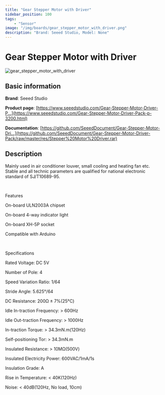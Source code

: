 ```yaml
---
title: "Gear Stepper Motor with Driver"
sidebar_position: 100
tags:
    - "Sensor"
image: "/img/boards/gear_stepper_motor_with_driver.png"
description: "Brand: Seeed Studio, Model: None"
---
```

# Gear Stepper Motor with Driver

![gear_stepper_motor_with_driver](/img/boards/gear_stepper_motor_with_driver.png)

## Basic information

**Brand**: Seeed Studio

**Product page**: [https://www.seeedstudio.com/Gear-Stepper-Motor-Driver-P...](https://www.seeedstudio.com/Gear-Stepper-Motor-Driver-Pack-p-3200.html)

**Documentation**: [https://github.com/SeeedDocument/Gear-Stepper-Motor-Dri...](https://github.com/SeeedDocument/Gear-Stepper-Motor-Driver-Pack/raw/master/res/Stepper%20Motor%20Driver.rar)

## Description

Mainly used in air conditioner louver, small cooling and heating fan etc\. Stable and all technic parameters are qualified for national electronic standard of SJ/T10689\-95\.

 

Features 

On\-board ULN2003A chipset

On\-board 4\-way indicator light

On\-board XH\-5P socket

Compatible with Arduino

 

Specifications

Rated Voltage: DC 5V

Number of Pole: 4

Speed Variation Ratio: 1/64

Stride Angle: 5\.625°/64

DC Resistance: 200Ω ± 7%\(25°C\)

Idle In\-traction Frequency: \> 600Hz

Idle Out\-traction Frequency: \> 1000Hz

In\-traction Torque: \> 34\.3mN\.m\(120Hz\)

Self\-positioning Tor: \> 34\.3mN\.m

Insulated Resistance: \> 10MΩ\(500V\)

Insulated Electricity Power: 600VAC/1mA/1s

Insulation Grade: A

Rise in Temperature: \< 40K\(120Hz\)

Noise: \< 40dB\(120Hz, No load, 10cm\)

 

